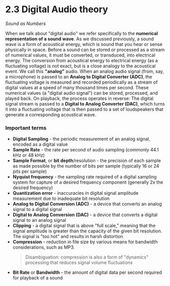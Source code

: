 <link href="../../markdown.css" rel="stylesheet"></link> 

# 2.3 Digital Audio theory
*Sound as Numbers*

When we talk about "digital audio" we refer specifically to the **numerical representation of a sound wave**. As we discussed previously, a sound wave is a form of acoustical energy, which is sound that you hear or sense physically in space. Before a sound can be stored or processed as a stream of numerical values, it must be converted, or transduced, into electrical energy. The conversion from acoustical energy to electrical energy (as a fluctuating voltage) is not exact, but is a close analogy to the acoustical event. We call this **"analog"** audio. When an analog audio signal (from, say, a microphone) is passed to an **Analog to Digital Converter (ADC)**, the fluctuating voltage is measured and recorded periodically as a stream of digital values at a speed of many thousand times per second. These numerical values (a "digital audio signal") can be stored, processed, and played back. On playback, the process operates in reverse: The digital signal stream is passed to a **Digital to Analog Converter (DAC)**, which turns it into a fluctuating voltage that is then passed to a set of loudspeakers that generate a corresponding acoustical wave.

### Important terms

* **Digital Sampling** - the periodic measurement of an analog signal, encoded as a digital value
* **Sample Rate** - the rate per second of audio sampling (commonly 44.1 kHz or 48 kHz)
* **Sample Format**, or **bit depth**/resolution - the precision of each sample as made possible by the number of bits per sample (typically 16 or 24 pits per sample)
* **Nyquist frequency** - the sampling rate required of a digital sampling system for capture of a desired frequency component (generally 2x the desired frequency)
* **Quantization error** - inaccuracies in digital signal amplitude measurement due to inadequate bit resolution
* **Analog to Digital Conversion (ADC)** - a device that converts an analog signal to a digital signal
* **Digital to Analog Conversion (DAC)** - a device that converts a digital signal to an analog signal
* **Clipping** - a digital signal that is above "full scale," meaning that the signal amplitude is greater than the capacity of the given bit resolution. The signal is "too hot" and results in harsh distortion
* **Compression** - reduction in file size by various means for bandwidth considerations, such as MP3. 
    > Disambiguation: compression is also a form of "dynamics" processing that reduces signal volume fluctuations
* **Bit Rate** or **Bandwidth** - the amount of digital data per second required for playback of a sound